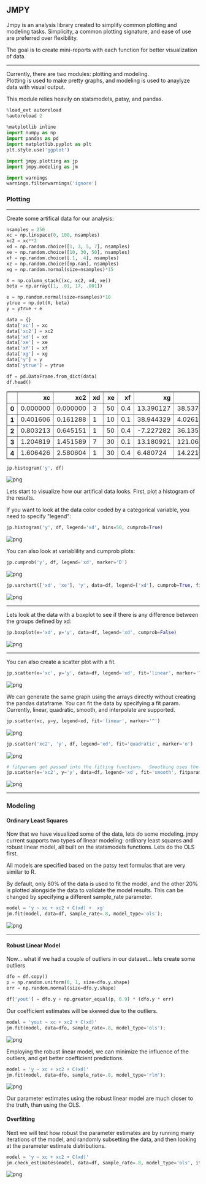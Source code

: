 
## JMPY  
Jmpy is an analysis library created to simplify common plotting and modeling tasks.  Simplicity, a common plotting signature, and ease of use are preferred over flexibility.

The goal is to create mini-reports with each function for better visualization of data.
___
Currently, there are two modules:  plotting and modeling.  
Plotting is used to make pretty graphs, and modeling is used to anaylyze data with visual output.  

This module relies heavily on statsmodels, patsy, and pandas.


```python
%load_ext autoreload
%autoreload 2
    
%matplotlib inline
import numpy as np
import pandas as pd
import matplotlib.pyplot as plt
plt.style.use('ggplot')

import jmpy.plotting as jp
import jmpy.modeling as jm

import warnings
warnings.filterwarnings('ignore')
```

### Plotting  
___
Create some artifical data for our analysis:


```python
nsamples = 250
xc = np.linspace(0, 100, nsamples)
xc2 = xc**2
xd = np.random.choice([1, 3, 5, 7], nsamples)
xe = np.random.choice([10, 30, 50], nsamples)
xf = np.random.choice([.1, .4], nsamples)
xz = np.random.choice([np.nan], nsamples)
xg = np.random.normal(size=nsamples)*15

X = np.column_stack((xc, xc2, xd, xe))
beta = np.array([1, .01, 17, .001])

e = np.random.normal(size=nsamples)*10
ytrue = np.dot(X, beta)
y = ytrue + e

data = {}
data['xc'] = xc
data['xc2'] = xc2
data['xd'] = xd
data['xe'] = xe
data['xf'] = xf
data['xg'] = xg
data['y'] = y
data['ytrue'] = ytrue

df = pd.DataFrame.from_dict(data)
df.head()
```




<div>
<table border="1" class="dataframe">
  <thead>
    <tr style="text-align: right;">
      <th></th>
      <th>xc</th>
      <th>xc2</th>
      <th>xd</th>
      <th>xe</th>
      <th>xf</th>
      <th>xg</th>
      <th>y</th>
      <th>ytrue</th>
    </tr>
  </thead>
  <tbody>
    <tr>
      <th>0</th>
      <td>0.000000</td>
      <td>0.000000</td>
      <td>3</td>
      <td>50</td>
      <td>0.4</td>
      <td>13.390127</td>
      <td>38.537383</td>
      <td>51.050000</td>
    </tr>
    <tr>
      <th>1</th>
      <td>0.401606</td>
      <td>0.161288</td>
      <td>1</td>
      <td>10</td>
      <td>0.1</td>
      <td>38.944329</td>
      <td>4.026117</td>
      <td>17.413219</td>
    </tr>
    <tr>
      <th>2</th>
      <td>0.803213</td>
      <td>0.645151</td>
      <td>1</td>
      <td>50</td>
      <td>0.4</td>
      <td>-7.227282</td>
      <td>36.135362</td>
      <td>17.859664</td>
    </tr>
    <tr>
      <th>3</th>
      <td>1.204819</td>
      <td>1.451589</td>
      <td>7</td>
      <td>30</td>
      <td>0.1</td>
      <td>13.180921</td>
      <td>121.067183</td>
      <td>120.249335</td>
    </tr>
    <tr>
      <th>4</th>
      <td>1.606426</td>
      <td>2.580604</td>
      <td>1</td>
      <td>30</td>
      <td>0.4</td>
      <td>6.480724</td>
      <td>14.221960</td>
      <td>18.662232</td>
    </tr>
  </tbody>
</table>
</div>




```python
jp.histogram('y', df)
```




![png](README_files/README_4_0.png)



Lets start to visualize how our artifical data looks.  First, plot a histogram of the results.

If you want to look at the data color coded by a categorical variable, you need to specify "legend":


```python
jp.histogram('y', df, legend='xd', bins=50, cumprob=True)
```




![png](README_files/README_7_0.png)



You can also look at variablility and cumprob plots:


```python
jp.cumprob('y', df, legend='xd', marker='D')
```




![png](README_files/README_9_0.png)




```python
jp.varchart(['xd', 'xe'], 'y', data=df, legend=['xd'], cumprob=True, figsize=(9,6))
```




![png](README_files/README_10_0.png)



___
Lets look at the data with a boxplot to see if there is any difference between the groups defined by xd:


```python
jp.boxplot(x='xd', y='y', data=df, legend='xd', cumprob=False)
```




![png](README_files/README_12_0.png)



___
You can also create a scatter plot with a fit.


```python
jp.scatter(x='xc', y='y', data=df, legend='xd', fit='linear', marker='^')
```




![png](README_files/README_14_0.png)



We can generate the same graph using the arrays directly without creating the pandas dataframe.  You can fit the data by specifying a fit param.  Currently, linear, quadratic, smooth, and interpolate are supported.


```python
jp.scatter(xc, y=y, legend=xd, fit='linear', marker='^')
```




![png](README_files/README_16_0.png)




```python
jp.scatter('xc2', 'y', df, legend='xd', fit='quadratic', marker='o')
```




![png](README_files/README_17_0.png)




```python
# fitparams get passed into the fitting functions.  Smoothing uses the scipy Univariate spline function.
jp.scatter(x='xc2', y='y', data=df, legend='xd', fit='smooth', fitparams={'s': 1e6})
```




![png](README_files/README_18_0.png)



___
### Modeling  
#### Ordinary Least Squares
Now that we have visualized some of the data, lets do some modeling.  jmpy current supports two types of linear modeling:  ordinary least squares and robust linear model, all built on the statsmodels functions.  Lets do the OLS first.  

All models are specified based on the patsy text formulas that are very similar to R.  

By default, only 80% of the data is used to fit the model, and the other 20% is plotted alongside the data to validate the model results.  This can be changed by specifying a different sample_rate parameter.


```python
model = 'y ~ xc + xc2 + C(xd) +  xg'
jm.fit(model, data=df, sample_rate=.8, model_type='ols');
```


![png](README_files/README_20_0.png)


___
#### Robust Linear Model
Now... what if we had a couple of outliers in our dataset... lets create some outliers


```python
dfo = df.copy()
p = np.random.uniform(0, 1, size=dfo.y.shape)
err = np.random.normal(size=dfo.y.shape)

df['yout'] = dfo.y + np.greater_equal(p, 0.9) * (dfo.y * err)
```

Our coefficient estimates will be skewed due to the outliers.


```python
model = 'yout ~ xc + xc2 + C(xd)'
jm.fit(model, data=dfo, sample_rate=.8, model_type='ols');
```


![png](README_files/README_24_0.png)


Employing the robust linear model, we can minimize the influence of the outliers, and get better coefficient predictions.


```python
model = 'y ~ xc + xc2 + C(xd)'
jm.fit(model, data=dfo, sample_rate=.8, model_type='rlm');
```


![png](README_files/README_26_0.png)


Our parameter estimates using the robust linear model are much closer to the truth, than using the OLS.

#### Overfitting  
Next we will test how robust the parameter estimates are by running many iterations of the model, and randomly subsetting the data, and then looking at the parameter estimate distributions.


```python
model = 'y ~ xc + xc2 + C(xd)'
jm.check_estimates(model, data=df, sample_rate=.8, model_type='ols', iterations=275);
```


![png](README_files/README_29_0.png)



```python

```


```python

```
